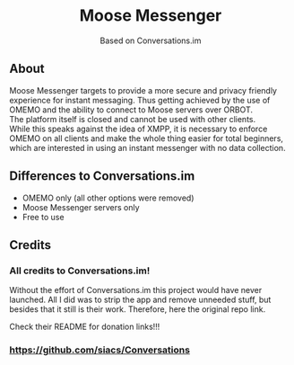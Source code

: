 <h1 align="center">Moose Messenger</h1>

<p align="center">Based on Conversations.im</p>

## About

Moose Messenger targets to provide a more secure and privacy friendly experience for instant messaging. Thus getting achieved by the use of OMEMO and the ability to connect to Moose servers over ORBOT.<br>
The platform itself is closed and cannot be used with other clients.
<br>
While this speaks against the idea of XMPP, it is necessary to enforce OMEMO on all clients and make the whole thing easier for total beginners, which are interested in using an instant messenger with no data collection.

## Differences to Conversations.im

* OMEMO only (all other options were removed)
* Moose Messenger servers only
* Free to use


## Credits
### All credits to Conversations.im!

Without the effort of Conversations.im this project would have never launched.
All I did was to strip the app and remove unneeded stuff, but besides that it still is their work. Therefore, here the original repo link.

Check their README for donation links!!!
### https://github.com/siacs/Conversations
